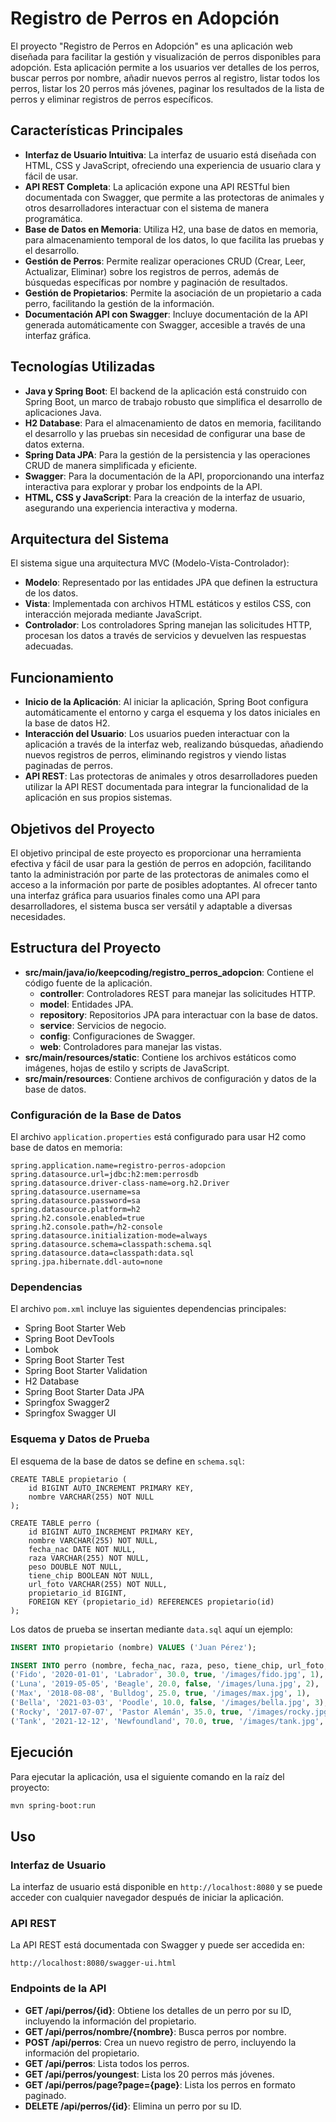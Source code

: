 # Registro de Perros en Adopción

El proyecto "Registro de Perros en Adopción" es una aplicación web diseñada para facilitar la gestión y visualización de perros disponibles para adopción. Esta aplicación permite a los usuarios ver detalles de los perros, buscar perros por nombre, añadir nuevos perros al registro, listar todos los perros, listar los 20 perros más jóvenes, paginar los resultados de la lista de perros y eliminar registros de perros específicos.

## Características Principales

- **Interfaz de Usuario Intuitiva**: La interfaz de usuario está diseñada con HTML, CSS y JavaScript, ofreciendo una experiencia de usuario clara y fácil de usar.
- **API REST Completa**: La aplicación expone una API RESTful bien documentada con Swagger, que permite a las protectoras de animales y otros desarrolladores interactuar con el sistema de manera programática.
- **Base de Datos en Memoria**: Utiliza H2, una base de datos en memoria, para almacenamiento temporal de los datos, lo que facilita las pruebas y el desarrollo.
- **Gestión de Perros**: Permite realizar operaciones CRUD (Crear, Leer, Actualizar, Eliminar) sobre los registros de perros, además de búsquedas específicas por nombre y paginación de resultados.
- **Gestión de Propietarios**: Permite la asociación de un propietario a cada perro, facilitando la gestión de la información.
- **Documentación API con Swagger**: Incluye documentación de la API generada automáticamente con Swagger, accesible a través de una interfaz gráfica.

## Tecnologías Utilizadas

- **Java y Spring Boot**: El backend de la aplicación está construido con Spring Boot, un marco de trabajo robusto que simplifica el desarrollo de aplicaciones Java.
- **H2 Database**: Para el almacenamiento de datos en memoria, facilitando el desarrollo y las pruebas sin necesidad de configurar una base de datos externa.
- **Spring Data JPA**: Para la gestión de la persistencia y las operaciones CRUD de manera simplificada y eficiente.
- **Swagger**: Para la documentación de la API, proporcionando una interfaz interactiva para explorar y probar los endpoints de la API.
- **HTML, CSS y JavaScript**: Para la creación de la interfaz de usuario, asegurando una experiencia interactiva y moderna.

## Arquitectura del Sistema

El sistema sigue una arquitectura MVC (Modelo-Vista-Controlador):

- **Modelo**: Representado por las entidades JPA que definen la estructura de los datos.
- **Vista**: Implementada con archivos HTML estáticos y estilos CSS, con interacción mejorada mediante JavaScript.
- **Controlador**: Los controladores Spring manejan las solicitudes HTTP, procesan los datos a través de servicios y devuelven las respuestas adecuadas.

## Funcionamiento

- **Inicio de la Aplicación**: Al iniciar la aplicación, Spring Boot configura automáticamente el entorno y carga el esquema y los datos iniciales en la base de datos H2.
- **Interacción del Usuario**: Los usuarios pueden interactuar con la aplicación a través de la interfaz web, realizando búsquedas, añadiendo nuevos registros de perros, eliminando registros y viendo listas paginadas de perros.
- **API REST**: Las protectoras de animales y otros desarrolladores pueden utilizar la API REST documentada para integrar la funcionalidad de la aplicación en sus propios sistemas.

## Objetivos del Proyecto

El objetivo principal de este proyecto es proporcionar una herramienta efectiva y fácil de usar para la gestión de perros en adopción, facilitando tanto la administración por parte de las protectoras de animales como el acceso a la información por parte de posibles adoptantes. Al ofrecer tanto una interfaz gráfica para usuarios finales como una API para desarrolladores, el sistema busca ser versátil y adaptable a diversas necesidades.

## Estructura del Proyecto

- **src/main/java/io/keepcoding/registro_perros_adopcion**: Contiene el código fuente de la aplicación.
  - **controller**: Controladores REST para manejar las solicitudes HTTP.
  - **model**: Entidades JPA.
  - **repository**: Repositorios JPA para interactuar con la base de datos.
  - **service**: Servicios de negocio.
  - **config**: Configuraciones de Swagger.
  - **web**: Controladores para manejar las vistas.
- **src/main/resources/static**: Contiene los archivos estáticos como imágenes, hojas de estilo y scripts de JavaScript.
- **src/main/resources**: Contiene archivos de configuración y datos de la base de datos.

### Configuración de la Base de Datos

El archivo `application.properties` está configurado para usar H2 como base de datos en memoria:

```properties
spring.application.name=registro-perros-adopcion
spring.datasource.url=jdbc:h2:mem:perrosdb
spring.datasource.driver-class-name=org.h2.Driver
spring.datasource.username=sa
spring.datasource.password=sa
spring.datasource.platform=h2
spring.h2.console.enabled=true
spring.h2.console.path=/h2-console
spring.datasource.initialization-mode=always
spring.datasource.schema=classpath:schema.sql
spring.datasource.data=classpath:data.sql
spring.jpa.hibernate.ddl-auto=none
```
### Dependencias

El archivo `pom.xml` incluye las siguientes dependencias principales:

- Spring Boot Starter Web
- Spring Boot DevTools
- Lombok
- Spring Boot Starter Test
- Spring Boot Starter Validation
- H2 Database
- Spring Boot Starter Data JPA
- Springfox Swagger2
- Springfox Swagger UI


### Esquema y Datos de Prueba

El esquema de la base de datos se define en `schema.sql`:

```
CREATE TABLE propietario (
    id BIGINT AUTO_INCREMENT PRIMARY KEY,
    nombre VARCHAR(255) NOT NULL
);

CREATE TABLE perro (
    id BIGINT AUTO_INCREMENT PRIMARY KEY,
    nombre VARCHAR(255) NOT NULL,
    fecha_nac DATE NOT NULL,
    raza VARCHAR(255) NOT NULL,
    peso DOUBLE NOT NULL,
    tiene_chip BOOLEAN NOT NULL,
    url_foto VARCHAR(255) NOT NULL,
    propietario_id BIGINT,
    FOREIGN KEY (propietario_id) REFERENCES propietario(id)
);
```

Los datos de prueba se insertan mediante `data.sql` aquí un ejemplo:

```sql
INSERT INTO propietario (nombre) VALUES ('Juan Pérez');

INSERT INTO perro (nombre, fecha_nac, raza, peso, tiene_chip, url_foto, propietario_id) VALUES
('Fido', '2020-01-01', 'Labrador', 30.0, true, '/images/fido.jpg', 1),
('Luna', '2019-05-05', 'Beagle', 20.0, false, '/images/luna.jpg', 2),
('Max', '2018-08-08', 'Bulldog', 25.0, true, '/images/max.jpg', 1),
('Bella', '2021-03-03', 'Poodle', 10.0, false, '/images/bella.jpg', 3),
('Rocky', '2017-07-07', 'Pastor Alemán', 35.0, true, '/images/rocky.jpg', NULL),
('Tank', '2021-12-12', 'Newfoundland', 70.0, true, '/images/tank.jpg', NULL);
```

## Ejecución

Para ejecutar la aplicación, usa el siguiente comando en la raíz del proyecto:

```sh
mvn spring-boot:run
```

## Uso

### Interfaz de Usuario

La interfaz de usuario está disponible en `http://localhost:8080` y se puede acceder con cualquier navegador después de iniciar la aplicación.

### API REST

La API REST está documentada con Swagger y puede ser accedida en:

```
http://localhost:8080/swagger-ui.html
```

### Endpoints de la API

- **GET /api/perros/{id}**: Obtiene los detalles de un perro por su ID, incluyendo la información del propietario.
- **GET /api/perros/nombre/{nombre}**: Busca perros por nombre.
- **POST /api/perros**: Crea un nuevo registro de perro, incluyendo la información del propietario.
- **GET /api/perros**: Lista todos los perros.
- **GET /api/perros/youngest**: Lista los 20 perros más jóvenes.
- **GET /api/perros/page?page={page}**: Lista los perros en formato paginado.
- **DELETE /api/perros/{id}**: Elimina un perro por su ID.
